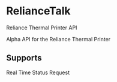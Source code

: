 # RelianceTalk
Reliance Thermal Printer API

Alpha API for the Reliance Thermal Printer

## Supports
Real Time Status Request